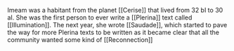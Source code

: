 Imeam was a habitant from the planet [[Cerise]] that lived from 32 bI to 30 aI. She was the first person to ever write a [[Plerina]] text called [[Illumination]]. The next year, she wrote [[Saudade]], which started to pave the way for more Plerina texts to be written as it became clear that all the community wanted some kind of [[Reconnection]] 